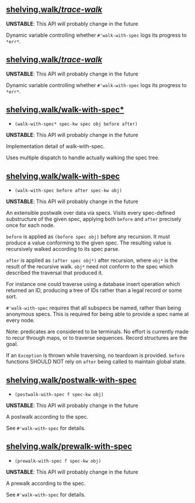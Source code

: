 ## [shelving.walk/*trace-walk*](shelving/walk.clj#L15)

**UNSTABLE**: This API will probably change in the future

Dynamic variable controlling whether `#'walk-with-spec` logs its progress to `*err*`.

## [shelving.walk/*trace-walk*](shelving/walk.clj#L15)

**UNSTABLE**: This API will probably change in the future

Dynamic variable controlling whether `#'walk-with-spec` logs its progress to `*err*`.

## [shelving.walk/walk-with-spec*](shelving/walk.clj#L23)
 - `(walk-with-spec* spec-kw spec obj before after)`

**UNSTABLE**: This API will probably change in the future

Implementation detail of walk-with-spec.

Uses multiple dispatch to handle actually walking the spec tree.

## [shelving.walk/walk-with-spec](shelving/walk.clj#L149)
 - `(walk-with-spec before after spec-kw obj)`

**UNSTABLE**: This API will probably change in the future

An extensible postwalk over data via specs. Visits every spec-defined substructure of the given spec, applying both `before` and `after` precisely once for each node.

`before` is applied as `(before spec obj)` before any recursion. It must produce a value conforming to the given spec. The resulting value is recursively walked according to its spec parse.

`after` is applied as `(after spec obj*)` after recursion, where `obj*` is the result of the recursive walk. `obj*` need not conform to the spec which described the traversal that produced it.

For instance one could traverse using a database insert operation which returned an ID, producing a tree of IDs rather than a legal record or some sort.

`#'walk-with-spec` requires that all subspecs be named, rather than being anonymous specs. This is required for being able to provide a spec name at every node.

Note: predicates are considered to be terminals. No effort is currently made to recur through maps, or to traverse sequences. Record structures are the goal.

If an `Exception` is thrown while traversing, no teardown is provided. `before` functions SHOULD NOT rely on `after` being called to maintain global state.

## [shelving.walk/postwalk-with-spec](shelving/walk.clj#L187)
 - `(postwalk-with-spec f spec-kw obj)`

**UNSTABLE**: This API will probably change in the future

A postwalk according to the spec.

See `#'walk-with-spec` for details.

## [shelving.walk/prewalk-with-spec](shelving/walk.clj#L197)
 - `(prewalk-with-spec f spec-kw obj)`

**UNSTABLE**: This API will probably change in the future

A prewalk according to the spec.

See `#'walk-with-spec` for details.

